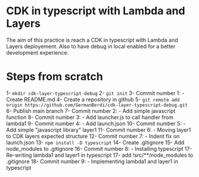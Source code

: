 # CDK in typescript with Lambda and Layers
The aim of this practice is reach a CDK in typescript with Lambda and Layers deployement. Also to have debug in local enabled for a better development experience.


# Steps from scratch
1- `mkdir cdk-layer-typescript-debug`
2- `git init`
3- Commit number 1: - Create README.md
4- Create a repository in github
5- `git remote add origin https://github.com/GermanBerdi/cdk-layer-typescript-debug.git`
6- Publish main branch
7- Commit number 2: - Add simple javascript function
8- Commit number 3: - Add launcher.js to call handler from lambda1
9- Commit number 4: - Add launch.json
10- Commit number 5: - Add simple "javascript library" layer1
11- Commit number 6: - Moving layer1 to CDK layers expected structure
12- Commit number 7: - Indent fix on launch.json
13- `npm install -D typescript`
14- Create .gitignore
15- Add node_modules to .gitignore
16- Commit number 8: - Installing typescript
17- Re-writing lambda1 and layer1 in typescript
17- add !src/**/node_modules to .gitignore
18- Commit number 9: - Implementing lambda1 and layer1 in typescript
